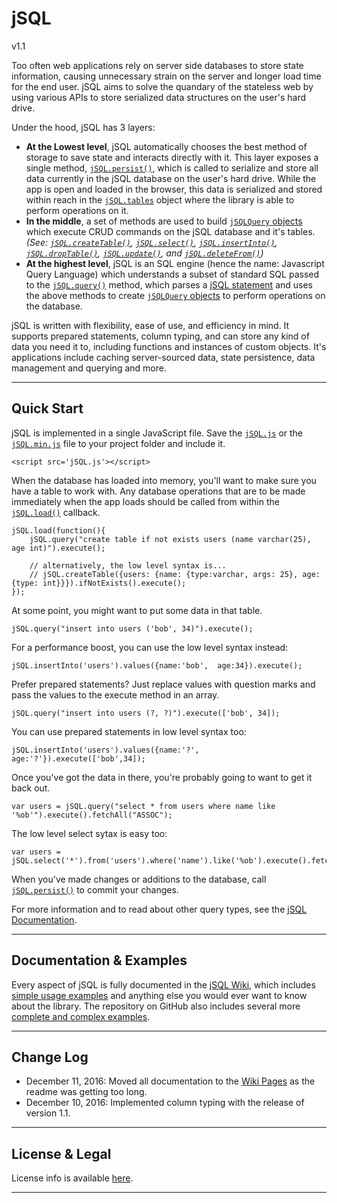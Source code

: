 # jSQL 
v1.1

Too often web applications rely on server side databases to store state information, causing unnecessary strain on the server and longer load time for the end user. jSQL aims to solve the quandary of the stateless web by using various APIs to store serialized data structures on the user's hard drive. 

Under the hood, jSQL has 3 layers: 

 - **At the Lowest level**, jSQL automatically chooses the best method of storage to save state and interacts directly with it. This layer exposes a single method, [`jSQL.persist()`](https://github.com/Pamblam/jSQL/wiki/Persistence-Management#jsqlpersist), which is called to serialize and store all data currently in the jSQL database on the user's hard drive. While the app is open and loaded in the browser, this data is serialized and stored within reach in the [`jSQL.tables`](https://github.com/Pamblam/jSQL/wiki/Persistence-Management#jsqltables) object where the library is able to perform operations on it.
 - **In the middle**, a set of methods are used to build [`jSQLQuery` objects](https://github.com/Pamblam/jSQL/wiki/jSQLquery-interface) which execute CRUD commands on the jSQL database and it's tables. *(See: [`jSQL.createTable()`](https://github.com/Pamblam/jSQL/wiki/Querying-the-Database#jsqlcreatetableparams), [`jSQL.select()`](https://github.com/Pamblam/jSQL/wiki/Querying-the-Database#jsqlselectcolumns), [`jSQL.insertInto()`](https://github.com/Pamblam/jSQL/wiki/Querying-the-Database#jsqlinsertintotablename), [`jSQL.dropTable()`](https://github.com/Pamblam/jSQL/wiki/Querying-the-Database#jsqldroptabletablename), [`jSQL.update()`](https://github.com/Pamblam/jSQL/wiki/Querying-the-Database#jsqlupdatetablename), and [`jSQL.deleteFrom()`](https://github.com/Pamblam/jSQL/wiki/Querying-the-Database#jsqldeletefromtablename))*
 - **At the highest level**, jSQL is an SQL engine (hence the name: Javascript Query Language) which understands a subset of standard SQL passed to the [`jSQL.query()`](https://github.com/Pamblam/jSQL/wiki/Querying-the-Database#jsqlquerysqlquery) method, which parses a [jSQL statement](https://github.com/Pamblam/jSQL/wiki/jSQL-Syntax) and uses the above methods to create [`jSQLQuery` objects](https://github.com/Pamblam/jSQL/wiki/jSQLquery-interface) to perform operations on the database.

jSQL is written with flexibility, ease of use, and efficiency in mind. It supports prepared statements, column typing, and can store any kind of data you need it to, including functions and instances of custom objects. It's applications include caching server-sourced data, state persistence, data management and querying and more.

<hr>

## Quick Start

jSQL is implemented in a single JavaScript file. Save the [`jSQL.js`](https://github.com/Pamblam/jSQL/blob/master/jSQL.js) or the [`jSQL.min.js`](https://github.com/Pamblam/jSQL/blob/master/jSQL.min.js) file to your project folder and include it.

    <script src='jSQL.js'></script>
    
When the database has loaded into memory, you'll want to make sure you have a table to work with. Any database operations that are to be made immediately when the app loads should be called from within the [`jSQL.load()`](https://github.com/Pamblam/jSQL/wiki/Persistence-Management#jsqlloadonloadcallback) callback.

    jSQL.load(function(){
        jSQL.query("create table if not exists users (name varchar(25), age int)").execute();
        
        // alternatively, the low level syntax is...
        // jSQL.createTable({users: {name: {type:varchar, args: 25}, age: {type: int}}}).ifNotExists().execute();
    });
    
At some point, you might want to put some data in that table.

    jSQL.query("insert into users ('bob', 34)").execute();
    
For a performance boost, you can use the low level syntax instead:

    jSQL.insertInto('users').values({name:'bob',  age:34}).execute();
    
Prefer prepared statements? Just replace values with question marks and pass the values to the execute method in an array.
    
    jSQL.query("insert into users (?, ?)").execute(['bob', 34]);
    
You can use prepared statements in low level syntax too:

    jSQL.insertInto('users').values({name:'?',  age:'?'}).execute(['bob',34]);
    
Once you've got the data in there, you're probably going to want to get it back out.

    var users = jSQL.query("select * from users where name like '%ob'").execute().fetchAll("ASSOC");
    
The low level select sytax is easy too:

    var users = jSQL.select('*').from('users').where('name').like('%ob').execute().fetchAll("ASSOC");

When you've made changes or additions to the database, call [`jSQL.persist()`](https://github.com/Pamblam/jSQL/wiki/Persistence-Management#jsqlpersist) to commit your changes. 

For more information and to read about other query types, see the [jSQL Documentation](https://github.com/Pamblam/jSQL/wiki#jsql-docs).

<hr>

## Documentation & Examples

Every aspect of jSQL is fully documented in the [jSQL Wiki](https://github.com/Pamblam/jSQL/wiki#jsql-docs), which includes [simple usage examples](https://github.com/Pamblam/jSQL/wiki/Examples) and anything else you would ever want to know about the library. The repository on GitHub also includes several more [complete and complex examples](https://github.com/Pamblam/jSQL/tree/master/examples).

<hr>

## Change Log

  - December 11, 2016: Moved all documentation to the [Wiki Pages](https://github.com/Pamblam/jSQL/wiki#jsql-docs) as the readme was getting too long.
  - December 10, 2016: Implemented column typing with the release of version 1.1.
  
<hr>

## License & Legal

License info is available [here](https://github.com/Pamblam/jSQL/wiki/License).

<hr>

